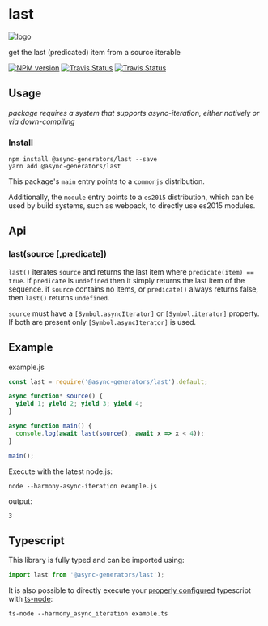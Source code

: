 # last
[![logo](https://avatars1.githubusercontent.com/u/31987273?v=4&s=100)][async-url]

get the last (predicated) item from a source iterable

[![NPM version][npm-image]][npm-url]
[![Travis Status][travis-image]][travis-url]
[![Travis Status][codecov-image]][codecov-url]

## Usage

_package requires a system that supports async-iteration, either natively or via down-compiling_

### Install
```
npm install @async-generators/last --save
yarn add @async-generators/last
```

This package's `main` entry points to a `commonjs` distribution. 

Additionally, the `module` entry points to a `es2015` distribution, which can be used by build systems, such as webpack, to directly use es2015 modules. 

## Api

### last(source [,predicate])

<code>last()</code> iterates `source` and returns the last item where `predicate(item) == true`. if `predicate` is `undefined` then it simply returns the last item of the sequence. if `source` contains no items, or `predicate()` always returns false, then `last()` returns `undefined`.

`source` must have a `[Symbol.asyncIterator]` or `[Symbol.iterator]` property. If both are present only `[Symbol.asyncIterator]` is used. 

## Example

example.js
```js
const last = require('@async-generators/last').default;

async function* source() {
  yield 1; yield 2; yield 3; yield 4;
}

async function main() {
  console.log(await last(source(), await x => x < 4));
}

main();

```

Execute with the latest node.js: 

```
node --harmony-async-iteration example.js
```

output:
```
3
```
## Typescript

This library is fully typed and can be imported using: 

```ts
import last from '@async-generators/last');
```

It is also possible to directly execute your [properly configured](https://stackoverflow.com/a/43694282/1657476) typescript with [ts-node](https://www.npmjs.com/package/ts-node):

```
ts-node --harmony_async_iteration example.ts
```

[npm-url]: https://npmjs.org/package/@async-generators/last
[npm-image]: https://img.shields.io/npm/v/@async-generators/last.svg
[npm-downloads]: https://img.shields.io/npm/dm/@async-generators/last.svg
[travis-url]: https://travis-ci.org/async-generators/last
[travis-image]: https://img.shields.io/travis/async-generators/last/master.svg
[codecov-url]: https://codecov.io/gh/async-generators/last
[codecov-image]: https://codecov.io/gh/async-generators/last/branch/master/graph/badge.svg
[async-url]: https://github.com/async-generators